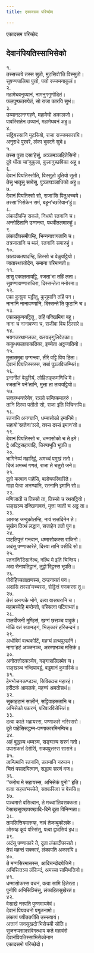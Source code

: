 ```yaml
---
title: एकादसम परिच्छेद

---
```

एकादसम परिच्छेद  


## देवानंपियतिस्साभिसेको

१.  
तस्सच्‍चये तस्स सुतो, मुटसिवो’ति विस्सुतो।  
सुवण्णपालिया पुत्तो, पत्तो रज्‍जमनाकुलं॥  
२.  
महामेघवनुय्यानं, नामनुगगुणोदितं।  
फलपुप्फतरुपेतं, सो राजा कारयि सुभं॥  
३.  
उय्यानठानग्गहणे, महामेघो अकालजो।  
पावस्सितेन उय्यानं, महामेघवनं अहु॥  
४.  
सट्ठिवस्सानि मुटसिवो, राजा राज्‍जमकारयि।  
अनुराधे पुरवरे, लंका भुवदने सुभे॥  
५.  
तस्स पुत्ता दसा’हेसुं, अञ्‍ञमञ्‍ञहितेसिनो।  
दुवे धीता चा’नुकुला, कुलानुच्छविका अहू॥  
६.  
देवानं पियतिस्सोति, विस्सुतो दुतियो सुतो।  
तेसु भातूसु सब्बेसु, पुञ्‍ञापञ्‍ञाधिको अहु॥  
७.  
देवानं पियतिस्सो सो, राजा’सि पितुअच्‍चये।  
तस्सा’भिसेकेन समं, बहून’च्छरियान’हुं॥  
८.  
लंकादीपम्हि सकले, निधयो रतनानि च।  
अन्तोठितानि उग्गन्त्वा, पथवीतलमारुहुं॥  
९.  
लंकादीपसमीपम्हि, भिन्‍ननावागतानि च।  
तत्रजातानि च थलं, रतनानि समारुहुं॥  
१०.  
छातपब्बतपादम्हि, तिस्सो च वेळुयट्ठियो।  
जातारथपतोदेन, समाना परिमाणतो॥  
११.  
तासु एकालतायट्ठि, रजता’भा तहिं लता।  
सुवण्णावण्णारुचिरा, दिस्सन्तेता मनोरमा॥  
१२.  
एका कुसुमा यट्ठीतु, कुसुमानि तहिं पन।  
नानानि नानावण्णानि, दिस्सन्ते’ति फुटानि च॥  
१३.  
एकासकुणयट्ठितु , तहिं पक्खिमिगा बहू।  
नाना च नानावण्णा च, सजीवा विय दिस्सरे॥  
१४.  
भयगजरथामलका, वलयङ्गुलिवेठका।  
ककुधफलापाकतिका, इच्‍चेता अट्ठजातियो॥  
१५.  
मुत्तासमुदा उग्गन्त्वा, तीरे वट्टि विय ठिता।  
देवानं पियतिस्सस्स, सब्बं पुञ्‍ञविजम्भितं॥  
१६.  
इन्दनीलं वेळुरियं, लोहितङ्कमणिधि’मे।  
रजतानि पने’तानि, मुत्ता ता तावयट्ठियो॥  
१७.  
सत्तहब्भन्तरेयेव, रञ्‍ञो सन्तिकमाहरुं।  
तानि दिस्वा पतीतो सो, राजा इति विचिन्तयि॥  
१८.  
रतनानि अनग्घानि, धम्मासोको इमानिमे।  
सहायो’रहतेना’ञ्‍ञो, तस्स दस्सं इमान’तो॥  
१९.  
देवानं पियतिस्सो च, धम्मासोको च ते इमे।  
द्वे अदिट्ठसहायाहि, चिरप्पभुति भूपति॥  
२०.  
भागिनेय्यं महारिट्ठं, अमच्‍चं पमुखं ततो।  
दिजं अमच्‍चं गणतं, राजा ते चतुरो जने॥  
२१.  
दूतो कत्वान पाहेसि, बलोघपरिवारिते।  
गाहा पेत्वा अनग्घानि, रतनानि इमानि सो॥  
२२.  
मणिजाती च तिस्सो ता, तिस्सो च रथयट्ठियो।  
सङ्खञ्‍च दक्खिणावत्तं, मुत्ता जाती च अट्ठ ता॥  
२३.  
आरुय्ह जम्बुकोलम्हि, नावं सत्तदिनेन ते।  
सुखेन तित्थं लद्धान, सत्ताहेन ततो पुन॥  
२४.  
पाटलिपुत्तं गन्त्वान, धम्मासोकस्स राजिनो।  
अदंसु पण्णाकारेते, दिस्वा तानि पसीदि सो॥  
२५.  
रतनानि’दिसानेत्थ, नत्थि मे इति चिन्तिय।  
अदा सेनापतिट्ठानं, तुट्ठो’रिट्ठस्स भूपति॥  
२६.  
पोरोहिच्‍चब्राह्मणस्स, दण्डनायतं पन।  
अदासि तस्सा’मच्‍चस्स, सेट्ठित्तं गणकस्स तु॥  
२७.  
तेसं अनप्पके भोगे, दत्वा वासघरानि च।  
महामच्‍चेहि मन्तेन्तो, पस्सित्वा पटिपाभतं॥  
२८.  
वालबीजनी मुण्हिसं, खग्गं छत्तञ्‍च पादुकं।  
मोळिं वतं सपामङ्गं, भिङ्कारं हरिचन्दनं॥  
२९.  
अधोविमं वत्थकोटिं, महग्घं हत्थपुञ्छनिं।  
नागा’हटं अञ्‍जनञ्‍च, अरुणाभञ्‍च मत्तिकं॥  
३०.  
अनोतत्तोदकञ्‍चेव, गङ्गासलिलमेव च।  
सङ्खञ्‍च नन्दियावट्टं, वड्ढमानं कुमारिकं॥  
३१.  
हेमभोजनकण्डञ्‍च, सिविकञ्‍च महारहं।  
हरीटकं आमलकं, महग्घं अमतोसधं॥  
३२.  
सुकाहटानं सालीनं, सट्ठिवाहसतानि च।  
अभिसेको पकरणं, परिवारविसेसितं॥  
३३.  
दत्वा काले भहायस्स, पण्णाकारे नरिस्सरो।  
दूते पाहेसिसद्धम्म-पण्णाकारमिमम्पिच॥  
३४.  
अहं बुद्धञ्‍च धम्मञ्‍च, सङ्घञ्‍च सरणं गतो।  
उपासकत्तं देसेसिं, सक्यपुत्तस्स सासने॥  
३५.  
त्वम्पिमानि रतनानि, उत्तमानि नरुत्तम।  
चित्तं पसादयित्वान, सद्धाय सरणं वज॥  
३६.  
‘‘करोथ मे सहायस्स, अभिसेकं पुनो’’ इति।  
वत्वा सहया’मच्‍चेते, सक्‍करित्वा च पेसयि॥  
३७.  
पञ्‍चमासे वसित्वान, ते मच्‍चा’तिवसक्‍कता।  
वेसाखसुक्खपक्खादि-दिने दूता विनिग्गता॥  
३८.  
तामलित्तियमारुय्ह, नावं तेजम्बुकोलके।  
ओरुय्ह कूपं पस्सिंसु, पत्वा द्वादसियं इध॥  
३९.  
अदंसु पण्णाकारे ते, दूता लंकादीपस्सते।  
तेसं महन्तं सक्‍कारं, लंकापति अकारयि॥  
४०.  
ते मग्गसिरमासस्स, आदिचन्दोदयेजिने।  
अभिसित्तञ्‍च लंकिन्दं, अमच्‍चा सामिभत्तिनो॥  
४१.  
धम्मासोकस्स वचनं, वत्वा सामि हितेरता।  
पुनोपि अभिसिञ्‍चिंसु, लंकाहितसुखेरतं॥  
४२.  
वेसाखे नरपति पुण्णमायमेवं।  
देवानं पियवचनो पगूळनामो।  
लंकायं पवीततपीति उस्सवायं।  
अत्तानं जनसुखदो’भिसेचयी सोति॥  
सुजनप्पसादसंवेगत्थाय कते महावंसे  
देवानंपियतिस्साभिसेकोनाम  
एकादसमो परिच्छेदो।  